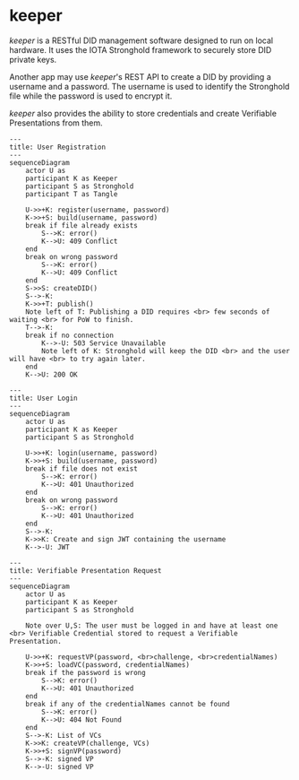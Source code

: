 # keeper

*keeper* is a RESTful DID management software designed to run on local hardware.
It uses the IOTA Stronghold framework to securely store DID private keys.

Another app may use *keeper*'s REST API to create a DID by providing a username and a password. 
The username is used to identify the Stronghold file while the password is used to encrypt it.

*keeper* also provides the ability to store credentials and create Verifiable Presentations from them.


```mermaid
---
title: User Registration
---
sequenceDiagram
    actor U as 
    participant K as Keeper
    participant S as Stronghold
    participant T as Tangle

    U->>+K: register(username, password)
    K->>+S: build(username, password)
    break if file already exists
        S-->K: error()
        K-->U: 409 Conflict
    end
    break on wrong password
        S-->K: error()
        K-->U: 409 Conflict
    end
    S->>S: createDID()
    S-->-K: 
    K->>+T: publish()
    Note left of T: Publishing a DID requires <br> few seconds of waiting <br> for PoW to finish.
    T-->-K: 
    break if no connection
        K-->-U: 503 Service Unavailable
        Note left of K: Stronghold will keep the DID <br> and the user will have <br> to try again later.
    end
    K-->U: 200 OK
```

```mermaid
---
title: User Login
---
sequenceDiagram
    actor U as 
    participant K as Keeper
    participant S as Stronghold

    U->>+K: login(username, password)
    K->>+S: build(username, password)
    break if file does not exist
        S-->K: error()
        K-->U: 401 Unauthorized
    end
    break on wrong password
        S-->K: error()
        K-->U: 401 Unauthorized
    end
    S-->-K: 
    K->>K: Create and sign JWT containing the username
    K-->-U: JWT
```

```mermaid
---
title: Verifiable Presentation Request
---
sequenceDiagram
    actor U as 
    participant K as Keeper
    participant S as Stronghold

    Note over U,S: The user must be logged in and have at least one <br> Verifiable Credential stored to request a Verifiable Presentation.

    U->>+K: requestVP(password, <br>challenge, <br>credentialNames)
    K->>+S: loadVC(password, credentialNames)
    break if the password is wrong
        S-->K: error()
        K-->U: 401 Unauthorized
    end
    break if any of the credentialNames cannot be found
        S-->K: error()
        K-->U: 404 Not Found
    end
    S-->-K: List of VCs
    K->>K: createVP(challenge, VCs)
    K->>+S: signVP(password)
    S-->-K: signed VP
    K-->-U: signed VP
```
